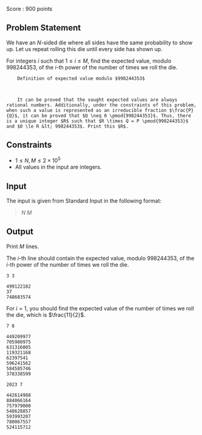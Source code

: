 Score : $900$ points

## Problem Statement

We have an $N$-sided die where all sides have the same probability to show up. Let us repeat rolling this die until every side has shown up.

For integers $i$ such that $1 \le i \le M$, find the expected value, modulo $998244353$, of the $i$-th power of the number of times we roll the die.

    
        Definition of expected value modulo $998244353$
    
    

        It can be proved that the sought expected values are always rational numbers. Additionally, under the constraints of this problem, when such a value is represented as an irreducible fraction $\frac{P}{Q}$, it can be proved that $Q \neq 0 \pmod{998244353}$. Thus, there is a unique integer $R$ such that $R \times Q = P \pmod{998244353}$ and $0 \le R &lt; 998244353$. Print this $R$.
    

## Constraints

- $1 \le N,M \le 2 \times 10^5$
- All values in the input are integers.

## Input

The input is given from Standard Input in the following format:

> $N$ $M$

## Output

Print $M$ lines.

The $i$-th line should contain the expected value, modulo $998244353$, of the $i$-th power of the number of times we roll the die.

```input1
3 3
```

```output1
499122182
37
748683574
```

For $i=1$, you should find the expected value of the number of times we roll the die, which is $\frac{11}{2}$.

```input2
7 8
```

```output2
449209977
705980975
631316005
119321168
62397541
596241562
584585746
378338599
```

```input3
2023 7
```

```output3
442614988
884066164
757979000
548628857
593993207
780067557
524115712
```